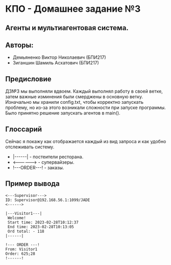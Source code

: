 # КПО - Домашнее задание №3

## Агенты и мультиагентовая система.
## Авторы: 
- Демьяненко Виктор Николаевич (БПИ217)
- Зиганшин Шамиль Асхатович (БПИ217)

## Предисловие
ДЗ№3 мы выполняли вдвоем. Каждый выполнял работу в своей ветке, затем важные изминения были смерджены в основную ветку.
Изначально мы хранили config.txt, чтобы корректно запускать проблему, но из-за этого возникали сложности при запуске программы.
Было принятно решение запускать агентов в main().

## Глоссарий
Сейчас я покажу как отображается каждый из вид запроса и как удобно отслеживать систему.

- |------| - постеители ресторана.
- <------> - супервайзеры. 
- !---ORDER---! - заказы.

## Пример вывода

```
<---Supervisor--->
ID: Supervisor@192.168.56.1:1099/JADE
<------>

|---Visitor1---|
 Welcome!
 Start time: 2023-02-28T10:12:37 
 End time: 2023-02-28T10:13:05 
 Ord total: - 118
|------|

!--- ORDER ---!
From: Visitor1
Order: 625;28
!------!
```


